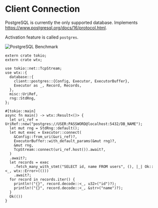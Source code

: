 
# Client Connection

PostgreSQL is currently the only supported database. Implements <https://www.postgresql.org/docs/16/protocol.html>.

Activation feature is called `postgres`.

![PostgreSQL Benchmark](https://i.imgur.com/vf2tYxY.jpg)

```rust,edition2021,no_run
extern crate tokio;
extern crate wtx;

use tokio::net::TcpStream;
use wtx::{
  database::{
    client::postgres::{Config, Executor, ExecutorBuffer},
    Executor as _, Record, Records,
  },
  misc::UriRef,
  rng::StdRng,
};

#[tokio::main]
async fn main() -> wtx::Result<()> {
  let uri_ref = UriRef::new("postgres://USER:PASSWORD@localhost:5432/DB_NAME");
  let mut rng = StdRng::default();
  let mut exec = Executor::connect(
    &Config::from_uri(&uri_ref)?,
    ExecutorBuffer::with_default_params(&mut rng)?,
    &mut rng,
    TcpStream::connect(uri_ref.host()).await?,
  )
  .await?;
  let records = exec
    .fetch_many_with_stmt("SELECT id, name FROM users", (), |_| Ok::<_, wtx::Error>(()))
    .await?;
  for record in records.iter() {
    println!("{}", record.decode::<_, u32>("id")?);
    println!("{}", record.decode::<_, &str>("name")?);
  }
  Ok(())
}
```